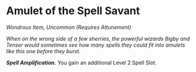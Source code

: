 # Amulet of the Spell Savant
*Wondrous Item, Uncommon (Requires Attunement)*

*When on the wrong side of a few sherries, the powerful wizards Bigby and Tenser would sometimes see how many spells they could fit into amulets like this one before they burst.*

***Spell Amplification.*** You gain an additional Level 2 Spell Slot.